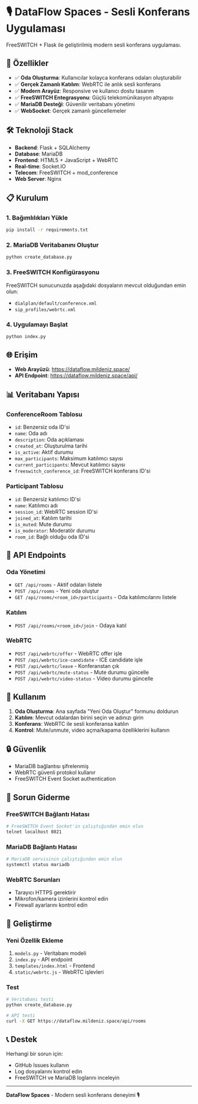 # 🎙️ DataFlow Spaces - Sesli Konferans Uygulaması

FreeSWITCH + Flask ile geliştirilmiş modern sesli konferans uygulaması.

## 🚀 Özellikler

- ✅ **Oda Oluşturma**: Kullanıcılar kolayca konferans odaları oluşturabilir
- ✅ **Gerçek Zamanlı Katılım**: WebRTC ile anlık sesli konferans
- ✅ **Modern Arayüz**: Responsive ve kullanıcı dostu tasarım
- ✅ **FreeSWITCH Entegrasyonu**: Güçlü telekomünikasyon altyapısı
- ✅ **MariaDB Desteği**: Güvenilir veritabanı yönetimi
- ✅ **WebSocket**: Gerçek zamanlı güncellemeler

## 🛠️ Teknoloji Stack

- **Backend**: Flask + SQLAlchemy
- **Database**: MariaDB
- **Frontend**: HTML5 + JavaScript + WebRTC
- **Real-time**: Socket.IO
- **Telecom**: FreeSWITCH + mod_conference
- **Web Server**: Nginx

## 📋 Kurulum

### 1. Bağımlılıkları Yükle
```bash
pip install -r requirements.txt
```

### 2. MariaDB Veritabanını Oluştur
```bash
python create_database.py
```

### 3. FreeSWITCH Konfigürasyonu
FreeSWITCH sunucunuzda aşağıdaki dosyaların mevcut olduğundan emin olun:
- `dialplan/default/conference.xml`
- `sip_profiles/webrtc.xml`

### 4. Uygulamayı Başlat
```bash
python index.py
```

## 🌐 Erişim

- **Web Arayüzü**: https://dataflow.mildeniz.space/
- **API Endpoint**: https://dataflow.mildeniz.space/api/

## 📊 Veritabanı Yapısı

### ConferenceRoom Tablosu
- `id`: Benzersiz oda ID'si
- `name`: Oda adı
- `description`: Oda açıklaması
- `created_at`: Oluşturulma tarihi
- `is_active`: Aktif durumu
- `max_participants`: Maksimum katılımcı sayısı
- `current_participants`: Mevcut katılımcı sayısı
- `freeswitch_conference_id`: FreeSWITCH konferans ID'si

### Participant Tablosu
- `id`: Benzersiz katılımcı ID'si
- `name`: Katılımcı adı
- `session_id`: WebRTC session ID'si
- `joined_at`: Katılım tarihi
- `is_muted`: Mute durumu
- `is_moderator`: Moderatör durumu
- `room_id`: Bağlı olduğu oda ID'si

## 🔧 API Endpoints

### Oda Yönetimi
- `GET /api/rooms` - Aktif odaları listele
- `POST /api/rooms` - Yeni oda oluştur
- `GET /api/rooms/<room_id>/participants` - Oda katılımcılarını listele

### Katılım
- `POST /api/rooms/<room_id>/join` - Odaya katıl

### WebRTC
- `POST /api/webrtc/offer` - WebRTC offer işle
- `POST /api/webrtc/ice-candidate` - ICE candidate işle
- `POST /api/webrtc/leave` - Konferanstan çık
- `POST /api/webrtc/mute-status` - Mute durumu güncelle
- `POST /api/webrtc/video-status` - Video durumu güncelle

## 🎯 Kullanım

1. **Oda Oluşturma**: Ana sayfada "Yeni Oda Oluştur" formunu doldurun
2. **Katılım**: Mevcut odalardan birini seçin ve adınızı girin
3. **Konferans**: WebRTC ile sesli konferansa katılın
4. **Kontrol**: Mute/unmute, video açma/kapama özelliklerini kullanın

## 🔒 Güvenlik

- MariaDB bağlantısı şifrelenmiş
- WebRTC güvenli protokol kullanır
- FreeSWITCH Event Socket authentication

## 🐛 Sorun Giderme

### FreeSWITCH Bağlantı Hatası
```bash
# FreeSWITCH Event Socket'in çalıştığından emin olun
telnet localhost 8021
```

### MariaDB Bağlantı Hatası
```bash
# MariaDB servisinin çalıştığından emin olun
systemctl status mariadb
```

### WebRTC Sorunları
- Tarayıcı HTTPS gerektirir
- Mikrofon/kamera izinlerini kontrol edin
- Firewall ayarlarını kontrol edin

## 📝 Geliştirme

### Yeni Özellik Ekleme
1. `models.py` - Veritabanı modeli
2. `index.py` - API endpoint
3. `templates/index.html` - Frontend
4. `static/webrtc.js` - WebRTC işlevleri

### Test
```bash
# Veritabanı testi
python create_database.py

# API testi
curl -X GET https://dataflow.mildeniz.space/api/rooms
```

## 📞 Destek

Herhangi bir sorun için:
- GitHub Issues kullanın
- Log dosyalarını kontrol edin
- FreeSWITCH ve MariaDB loglarını inceleyin

---

**DataFlow Spaces** - Modern sesli konferans deneyimi 🎙️
